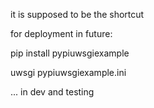 
it is supposed to be the shortcut 

for deployment in future:

pip install pypiuwsgiexample



uwsgi pypiuwsgiexample.ini

... in dev and testing



